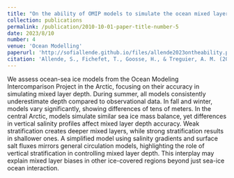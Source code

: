 ```yaml
---
title: "On the ability of OMIP models to simulate the ocean mixed layer depth and its seasonal cycle in the Arctic Ocean"
collection: publications
permalink: /publication/2010-10-01-paper-title-number-5
date: 2023/8/10
number: 4
venue: 'Ocean Modelling'
paperurl: 'http://sofiallende.github.io/files/allende2023ontheability.pdf'
citation: 'Allende, S., Fichefet, T., Goosse, H., & Treguier, A. M. (2023). &quot;On the ability of OMIP models to simulate the ocean mixed layer depth and its seasonal cycle in the Arctic Ocean.&quot; <i>Ocean Modelling</i>, 184, 102226.'
---
```


<!--[Download paper here](http://sofiallende.github.io/files/allende2023ontheability.pdf)-->


We assess ocean-sea ice models from the Ocean Modeling Intercomparison Project in the Arctic, focusing on their accuracy in simulating mixed layer depth. During summer, all models consistently underestimate depth compared to observational data. In fall and winter, models vary significantly, showing differences of tens of meters. In the central Arctic, models simulate similar sea ice mass balance, yet differences in vertical salinity profiles affect mixed layer depth accuracy. Weak stratification creates deeper mixed layers, while strong stratification results in shallower ones. A simplified model using salinity gradients and surface salt fluxes mirrors general circulation models, highlighting the role of vertical stratification in controlling mixed layer depth. This interplay may explain mixed layer biases in other ice-covered regions beyond just sea-ice ocean interaction.

